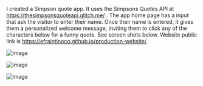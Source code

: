 I created a Simpson quote app. It uses the Simpsons Quotes API at https://thesimpsonsquoteapi.glitch.me/ . 
The app home page has a input that ask the visitor to enter their name. Once their name is entered, it gives them a 
personalized welcome message, inviting them to click any of the characters below for a funny quote. See screen shots below. 
Website public link is https://efraintinoco.github.io/production-website/

![image](https://user-images.githubusercontent.com/97262614/164364151-f7374b20-3295-4bff-ac78-ae3e670b5082.png)

![image](https://user-images.githubusercontent.com/97262614/164364179-74f68c58-c91b-4a29-9bfb-7ab62e08d34e.png)

![image](https://user-images.githubusercontent.com/97262614/164364267-a2ffe217-c990-4b4e-acd9-868368bd31d2.png)
